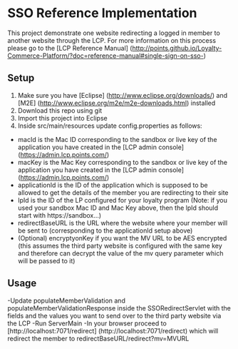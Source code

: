 SSO Reference Implementation
=========

This project demonstrate one website redirecting a logged in member to another website through the LCP.
For more information on this process please go to the [LCP Reference Manual] (http://points.github.io/Loyalty-Commerce-Platform/?doc=reference-manual#single-sign-on-sso-)

## Setup

1. Make sure you have [Eclipse] (http://www.eclipse.org/downloads/) and [M2E] (http://www.eclipse.org/m2e/m2e-downloads.html) installed 
2. Download this repo using git
3. Import this project into Eclipse
4. Inside src/main/resources update config.properties as follows:
- macId is the Mac ID corresponding to the sandbox or live key of the application you have created in the [LCP admin console] (https://admin.lcp.points.com/)  
- macKey is the Mac Key corresponding to the sandbox or live key of the application you have created in the [LCP admin console] (https://admin.lcp.points.com/)
- applicationId is the ID of the application which is supposed to be allowed to get the details of the member you are redirecting to their site
- lpId is the ID of the LP configured for your loyalty program (Note: if you used your sandbox Mac ID and Mac Key above, then the lpId should start with https://sandbox...)
- redirectBaseURL is the URL where the website where your member will be sent to (corresponding to the applicationId setup above)
- (Optional) encryptyonKey if you want the MV URL to be AES encrypted (this assumes the third party website is configured with the same key and therefore can decrypt the value of the mv query parameter which will be passed to it)
## Usage

-Update populateMemberValidation and populateMemberValidationResponse inside the SSORedirectServlet with the fields and the values you want to send over to the third party website via the LCP
-Run ServerMain
-In your browser proceed to [http://localhost:7071/redirect] (http://localhost:7071/redirect) which will redirect the member to redirectBaseURL/redirect?mv=MVURL 


